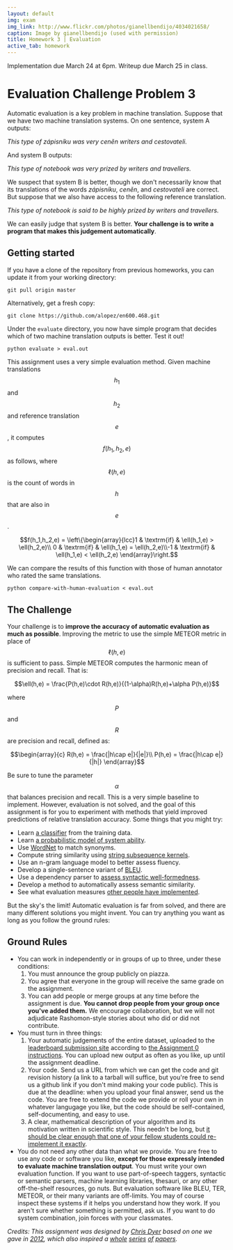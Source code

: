 ```yaml
---
layout: default
img: exam
img_link: http://www.flickr.com/photos/gianellbendijo/4034021658/
caption: Image by gianellbendijo (used with permission)
title: Homework 3 | Evaluation
active_tab: homework
---
```


<div class="alert alert-info">
  Implementation due March 24 at 6pm.
  Writeup due March 25 in class.
</div>

Evaluation <span class="text-muted">Challenge Problem 3</span>
==============================================================

Automatic evaluation is a key problem in machine translation. 
Suppose that we have two machine translation systems. On one 
sentence, system A outputs:

_This type of zápisníku was very ceněn writers and cestovateli._

And system B outputs:

_This type of notebook was very prized by writers and travellers._

We suspect that system B is better, though we don't necessarily
know that its translations of the words _zápisníku_, _ceněn_,
and _cestovateli_ are correct. But suppose that we also have
access to the following reference translation.

_This type of notebook is said to be highly prized by writers and travellers._

We can easily judge that system B is better. __Your challenge is to 
write a program that makes this judgement automatically__.

Getting started
---------------

If you have a clone of the repository from 
previous homeworks, you can update it 
from your working directory:

    git pull origin master

Alternatively, get a fresh copy:

    git clone https://github.com/alopez/en600.468.git

Under the `evaluate` directory, you now have simple program
that decides which of two machine translation outputs is better.
Test it out!

    python evaluate > eval.out

This assignment uses a very simple evaluation method. Given
machine translations $$h_1$$ and $$h_2$$ and reference translation
$$e$$, it computes $$f(h_1, h_2, e)$$ as follows, where $$\ell(h,e)$$ 
is the count of words in $$h$$ that are also in $$e$$.

<center>
$$f(h_1,h_2,e) = \left\{\begin{array}{lcc}1 & \textrm{if} & \ell(h_1,e) > \ell(h_2,e)\\ 0  & \textrm{if} & \ell(h_1,e) = \ell(h_2,e)\\-1  & \textrm{if} & \ell(h_1,e) < \ell(h_2,e) \end{array}\right.$$
</center>

We can compare the results of this function with those of human 
annotator who rated the same translations.

    python compare-with-human-evaluation < eval.out
    
The Challenge
-------------

Your challenge is to __improve the accuracy of automatic evaluation as 
much as possible__. Improving the metric to use the simple METEOR metric
in place of $$\ell(h, e)$$ is sufficient to pass. Simple METEOR computes
the harmonic mean of precision and recall. That is:

<center>
$$\ell(h,e) = \frac{P(h,e)\cdot R(h,e)}{(1-\alpha)R(h,e)+\alpha P(h,e)}$$
</center>

where $$P$$ and $$R$$ are precision and recall, defined as:

<center>
$$\begin{array}{c}
R(h,e) = \frac{|h\cap e|}{|e|}\\
P(h,e) = \frac{|h\cap e|}{|h|}
\end{array}$$
</center>

Be sure to tune the parameter $$\alpha$$ that balances precision and
recall. This is a very simple 
baseline to implement. However, evaluation is not solved,
and the goal of this assignment is for you to experiment with methods
that yield improved predictions of relative translation accuracy. Some
things that you might try:

* Learn [a classifier](http://aclweb.org/anthology//W/W11/W11-2113.pdf) from the training data.
* Learn [a probabilistic model of system ability](http://aclweb.org/anthology//P/P13/P13-1139.pdf).
* Use [WordNet](http://wordnet.princeton.edu/) to match synonyms.
* Compute string similarity using [string subsequence kernels](http://jmlr.org/papers/volume2/lodhi02a/lodhi02a.pdf).
* Use an n-gram language model to better assess fluency.
* Develop a single-sentence variant of [BLEU](http://aclweb.org/anthology//P/P02/P02-1040.pdf).
* Use a dependency parser to [assess syntactic well-formedness](http://ssli.ee.washington.edu/people/jgk/dist/metaweb/mtjournal.pdf).
* Develop a method to automatically assess semantic similarity.
* See what evaluation measures [other people have implemented](http://www.statmt.org/wmt10/pdf/wmt10-overview.pdf).

But the sky's the limit! Automatic evaluation is far from solved, and there
are many different solutions you might invent. You can try anything you want 
as long as you follow the ground rules:

Ground Rules
------------

* You can work in independently or in groups of up to three, under these 
  conditions: 
  1. You must announce the group publicly on piazza.
  1. You agree that everyone in the group will receive the same grade on the assignment. 
  1. You can add people or merge groups at any time before the assignment is
     due. **You cannot drop people from your group once you've added them.**
  We encourage collaboration, but we will not adjudicate Rashomon-style 
  stories about who did or did not contribute.
* You must turn in three things:
  1. Your automatic judgements of the entire dataset, uploaded to the [leaderboard submission site](http://jhumtclass.appspot.com) according to <a href="assignment0.html">the Assignment 0 instructions</a>. You can upload new output as often
     as you like, up until the assignment deadline. 
  1. Your code. Send us a URL from which we can get the code and git revision
     history (a link to a tarball will suffice, but you're free to send us a 
     github link if you don't mind making your code public). This is due at the
     deadline: when you upload your final answer, send us the code.
     You are free to extend the code we provide or roll your own in whatever
     langugage you like, but the code should be self-contained, 
     self-documenting, and easy to use. 
  1. A clear, mathematical description of your algorithm and its motivation
     written in scientific style. This needn't be long, but [it should be
     clear enough that one of your fellow students could re-implement it 
     exactly](hw-writing-exercise.html).
*  You do not need any other data than what we provide. You are
   free to use any code or software you like, __except for those
   expressly intended to evaluate machine translation output__. 
   You must write your own evaluation function. If you want to use 
   part-of-speech taggers, syntactic or semantic parsers, machine
   learning libraries, thesauri, or any other off-the-shelf resources,
   go nuts. But evaluation software like BLEU, TER, METEOR, or their
   many variants are off-limits. You may of course inspect these systems 
   if it helps you understand how they work. If you aren't sure whether 
   something is permitted, ask us. If you want to do system combination, 
   join forces with your classmates.

*Credits: This assignment was designed by [Chris Dyer](http://www.cs.cmu.edu/~cdyer)
 based on one we gave in [2012](http://mt-class.org/past/jhu/2012/hw3.html), which also inspired a 
 [whole](http://aclweb.org/anthology//W/W12/W12-3101.pdf)
 [series](http://aclweb.org/anthology//W/W12/W12-3102.pdf) 
 [of](http://hltc.cs.ust.hk/iwslt/proceedings/paper_34.pdf) 
 [papers](http://aclweb.org/anthology//P/P13/P13-1139.pdf).*
